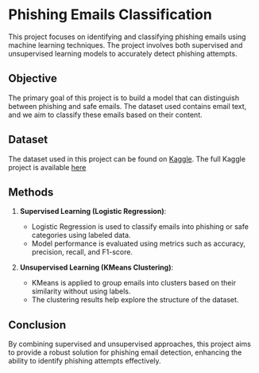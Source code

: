 # **Phishing Emails Classification**
This project focuses on identifying and classifying phishing emails using machine learning techniques. The project involves both supervised and unsupervised learning models to accurately detect phishing attempts.
## Objective
The primary goal of this project is to build a model that can distinguish between phishing and safe emails. The dataset used contains email text, and we aim to classify these emails based on their content.
## Dataset
The dataset used in this project can be found on [Kaggle](https://www.kaggle.com/datasets/subhajournal/phishingemails/data).
The full Kaggle project is available [here](https://www.kaggle.com/code/beratkaanakan/phishing-emails-mlproject)
## Methods

1. **Supervised Learning (Logistic Regression)**:
   - Logistic Regression is used to classify emails into phishing or safe categories using labeled data.
   - Model performance is evaluated using metrics such as accuracy, precision, recall, and F1-score.

2. **Unsupervised Learning (KMeans Clustering)**:
   - KMeans is applied to group emails into clusters based on their similarity without using labels.
   - The clustering results help explore the structure of the dataset.
## Conclusion
By combining supervised and unsupervised approaches, this project aims to provide a robust solution for phishing email detection, enhancing the ability to identify phishing attempts effectively.
